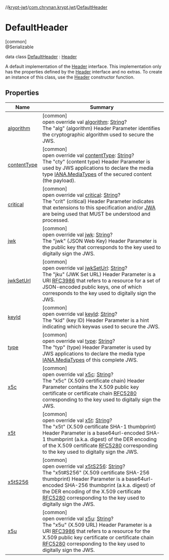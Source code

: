 //[krypt-jwt](../../../index.md)/[com.chrynan.krypt.jwt](../index.md)/[DefaultHeader](index.md)

# DefaultHeader

[common]\
@Serializable

data class [DefaultHeader](index.md) : [Header](../-header/index.md)

A default implementation of the [Header](../-header/index.md) interface. This implementation only has the properties defined by the [Header](../-header/index.md) interface and no extras. To create an instance of this class, use the [Header](../-header/index.md) constructor function.

## Properties

| Name | Summary |
|---|---|
| [algorithm](algorithm.md) | [common]<br>open override val [algorithm](algorithm.md): [String](https://kotlinlang.org/api/latest/jvm/stdlib/kotlin/-string/index.html)?<br>The &quot;alg&quot; (algorithm) Header Parameter identifies the cryptographic algorithm used to secure the JWS. |
| [contentType](content-type.md) | [common]<br>open override val [contentType](content-type.md): [String](https://kotlinlang.org/api/latest/jvm/stdlib/kotlin/-string/index.html)?<br>The &quot;cty&quot; (content type) Header Parameter is used by JWS applications to declare the media type [IANA.MediaTypes](https://datatracker.ietf.org/doc/html/rfc7515#ref-IANA.MediaTypes) of the secured content (the payload). |
| [critical](critical.md) | [common]<br>open override val [critical](critical.md): [String](https://kotlinlang.org/api/latest/jvm/stdlib/kotlin/-string/index.html)?<br>The &quot;crit&quot; (critical) Header Parameter indicates that extensions to this specification and/or [JWA](https://datatracker.ietf.org/doc/html/rfc7515#ref-JWA) are being used that MUST be understood and processed. |
| [jwk](jwk.md) | [common]<br>open override val [jwk](jwk.md): [String](https://kotlinlang.org/api/latest/jvm/stdlib/kotlin/-string/index.html)?<br>The &quot;jwk&quot; (JSON Web Key) Header Parameter is the public key that corresponds to the key used to digitally sign the JWS. |
| [jwkSetUrl](jwk-set-url.md) | [common]<br>open override val [jwkSetUrl](jwk-set-url.md): [String](https://kotlinlang.org/api/latest/jvm/stdlib/kotlin/-string/index.html)?<br>The &quot;jku&quot; (JWK Set URL) Header Parameter is a URI [RFC3986](https://datatracker.ietf.org/doc/html/rfc3986) that refers to a resource for a set of JSON-encoded public keys, one of which corresponds to the key used to digitally sign the JWS. |
| [keyId](key-id.md) | [common]<br>open override val [keyId](key-id.md): [String](https://kotlinlang.org/api/latest/jvm/stdlib/kotlin/-string/index.html)?<br>The &quot;kid&quot; (key ID) Header Parameter is a hint indicating which keywas used to secure the JWS. |
| [type](type.md) | [common]<br>open override val [type](type.md): [String](https://kotlinlang.org/api/latest/jvm/stdlib/kotlin/-string/index.html)?<br>The &quot;typ&quot; (type) Header Parameter is used by JWS applications to declare the media type [IANA.MediaTypes](https://datatracker.ietf.org/doc/html/rfc7515#ref-IANA.MediaTypes) of this complete JWS. |
| [x5c](x5c.md) | [common]<br>open override val [x5c](x5c.md): [String](https://kotlinlang.org/api/latest/jvm/stdlib/kotlin/-string/index.html)?<br>The &quot;x5c&quot; (X.509 certificate chain) Header Parameter contains the X.509 public key certificate or certificate chain [RFC5280](https://datatracker.ietf.org/doc/html/rfc5280) corresponding to the key used to digitally sign the JWS. |
| [x5t](x5t.md) | [common]<br>open override val [x5t](x5t.md): [String](https://kotlinlang.org/api/latest/jvm/stdlib/kotlin/-string/index.html)?<br>The &quot;x5t&quot; (X.509 certificate SHA-1 thumbprint) Header Parameter is a base64url-encoded SHA-1 thumbprint (a.k.a. digest) of the DER encoding of the X.509 certificate [RFC5280](https://datatracker.ietf.org/doc/html/rfc5280) corresponding to the key used to digitally sign the JWS. |
| [x5tS256](x5t-s256.md) | [common]<br>open override val [x5tS256](x5t-s256.md): [String](https://kotlinlang.org/api/latest/jvm/stdlib/kotlin/-string/index.html)?<br>The &quot;x5t#S256&quot; (X.509 certificate SHA-256 thumbprint) Header Parameter is a base64url-encoded SHA-256 thumbprint (a.k.a. digest) of the DER encoding of the X.509 certificate [RFC5280](https://datatracker.ietf.org/doc/html/rfc5280) corresponding to the key used to digitally sign the JWS. |
| [x5u](x5u.md) | [common]<br>open override val [x5u](x5u.md): [String](https://kotlinlang.org/api/latest/jvm/stdlib/kotlin/-string/index.html)?<br>The &quot;x5u&quot; (X.509 URL) Header Parameter is a URI [RFC3986](https://datatracker.ietf.org/doc/html/rfc3986) that refers to a resource for the X.509 public key certificate or certificate chain [RFC5280](https://datatracker.ietf.org/doc/html/rfc5280) corresponding to the key used to digitally sign the JWS. |
